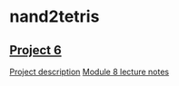 # nand2tetris

## [Project 6](https://www.coursera.org/learn/build-a-computer/programming/cLdpd/project-6)
[Project description](https://drive.google.com/file/d/1CITliwTJzq19ibBF5EeuNBZ3MJ01dKoI/view)
[Module 8 lecture notes](https://drive.google.com/file/d/1uKGRMnL-gqk9DsgeN50z0EpHoSMWe6F5/view)